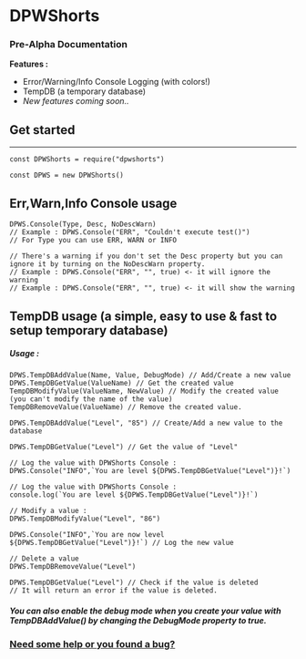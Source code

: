 # DPWShorts
### Pre-Alpha Documentation
**Features :**
* Error/Warning/Info Console Logging (with colors!)
* TempDB (a temporary database)
* *New features coming soon..*

Get started
-
---
```
const DPWShorts = require("dpwshorts")

const DPWS = new DPWShorts()
```
Err,Warn,Info Console usage
-
```
DPWS.Console(Type, Desc, NoDescWarn) 
// Example : DPWS.Console("ERR", "Couldn't execute test()")
// For Type you can use ERR, WARN or INFO

// There's a warning if you don't set the Desc property but you can ignore it by turning on the NoDescWarn property.
// Example : DPWS.Console("ERR", "", true) <- it will ignore the warning
// Example : DPWS.Console("ERR", "", true) <- it will show the warning
```

TempDB usage (a simple, easy to use & fast to setup temporary database)
-
##### Usage :
```
DPWS.TempDBAddValue(Name, Value, DebugMode) // Add/Create a new value
DPWS.TempDBGetValue(ValueName) // Get the created value
TempDBModifyValue(ValueName, NewValue) // Modify the created value (you can't modify the name of the value)
TempDBRemoveValue(ValueName) // Remove the created value.
```
```
DPWS.TempDBAddValue("Level", "85") // Create/Add a new value to the database

DPWS.TempDBGetValue("Level") // Get the value of "Level"

// Log the value with DPWShorts Console :
DPWS.Console("INFO",`You are level ${DPWS.TempDBGetValue("Level")}!`)

// Log the value with DPWShorts Console : 
console.log(`You are level ${DPWS.TempDBGetValue("Level")}!`)

// Modify a value :
DPWS.TempDBModifyValue("Level", "86")

DPWS.Console("INFO",`You are now level ${DPWS.TempDBGetValue("Level")}!`) // Log the new value

// Delete a value
DPWS.TempDBRemoveValue("Level")

DPWS.TempDBGetValue("Level") // Check if the value is deleted
// It will return an error if the value is deleted.
```

##### You can also enable the debug mode when you create your value with TempDBAddValue() by changing the DebugMode property to true.

### [Need some help or you found a bug?](https://github.com/DinographicPixels/DPWShorts/issues)

